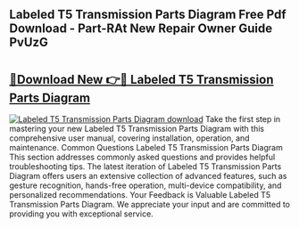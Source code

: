 ## Labeled T5 Transmission Parts Diagram Free Pdf Download - Part-RAt New Repair Owner Guide PvUzG

# <h2><a href="http://dfj4jqv.blite.top/?on=Labeled+T5+Transmission+Parts+Diagram">🔗Download New 👉🔴 Labeled T5 Transmission Parts Diagram</a></h2>

[![Labeled T5 Transmission Parts Diagram download](https://i.imgur.com/lujVjoI.png)](http://dfj4jqv.blite.top/?on=Labeled+T5+Transmission+Parts+Diagram)
Take the first step in mastering your new Labeled T5 Transmission Parts Diagram with this comprehensive user manual, covering installation, operation, and maintenance. Common Questions Labeled T5 Transmission Parts Diagram This section addresses commonly asked questions and provides helpful troubleshooting tips. The latest iteration of Labeled T5 Transmission Parts Diagram offers users an extensive collection of advanced features, such as gesture recognition, hands-free operation, multi-device compatibility, and personalized recommendations. Your Feedback is Valuable Labeled T5 Transmission Parts Diagram. We appreciate your input and are committed to providing you with exceptional service.

